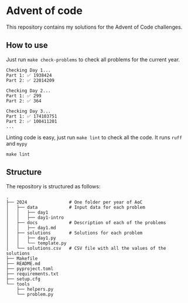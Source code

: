 # Advent of code
This repository contains my solutions for the Advent of Code challenges.

## How to use
Just run `make check-problems` to check all problems for the current year.
```shell
Checking Day 1...
Part 1: ✅ 1938424
Part 2: ✅ 22014209

Checking Day 2...
Part 1: ✅ 299
Part 2: ✅ 364

Checking Day 3...
Part 1: ✅ 174103751
Part 2: ✅ 100411201
... 
```

Linting code is easy, just run `make lint` to check all the code. It runs `ruff` and `mypy`
```shell
make lint
```

## Structure
The repository is structured as follows:
```
.
├── 2024                # One folder per year of AoC
│   ├── data            # Input data for each problem
│   │   ├── day1
│   │   ├── day1-intro
│   ├── docs            # Description of each of the problems
│   │   ├── day1.md
│   ├── solutions       # Solutions for each problem
│   │   ├── day1.py
│   │   └── template.py
│   └── solutions.csv   # CSV file with all the values of the solutions
├── Makefile
├── README.md
├── pyproject.toml
├── requirements.txt
├── setup.cfg
└── tools
    ├── helpers.py
    └── problem.py
```